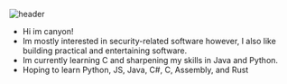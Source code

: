 ![header](https://capsule-render.vercel.app/api?animation=fadeIn&type=waving&color=0:fe808c,100:a82da8&height=100&section=header&text=Hansoho.git&fontSize=60&fontColor=ffffff&stroke=000000&strokeWidth=1)
- Hi im canyon!
- Im mostly interested in security-related software however, I also like building practical and entertaining software.
- Im currently learning C and sharpening my skills in Java and Python.
- Hoping to learn Python, JS, Java, C#, C, Assembly, and Rust
